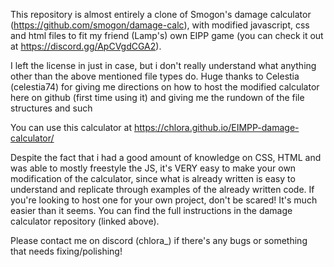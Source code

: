 This repository is almost entirely a clone of Smogon's damage calculator (https://github.com/smogon/damage-calc), with modified javascript, css and html files to fit my friend (Lamp's) own EIPP game (you can check it out at https://discord.gg/ApCVgdCGA2).

I left the license in just in case, but i don't really understand what anything other than the above mentioned file types do. 
Huge thanks to Celestia (celestia74) for giving me directions on how to host the modified calculator here on github (first time using it) and giving me the rundown of the file structures and such

You can use this calculator at  https://chlora.github.io/EIMPP-damage-calculator/



Despite the fact that i had a good amount of knowledge on CSS, HTML and was able to mostly freestyle the JS, it's VERY easy to make your own modification of the calculator, since what is already written is easy to understand and replicate through examples of the already written code. 
If you're looking to host one for your own project, don't be scared! It's much easier than it seems. You can find the full instructions in the damage calculator repository (linked above).


Please contact me on discord (chlora_) if there's any bugs or something that needs fixing/polishing!
